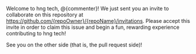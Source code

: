 Welcome to hng tech, @{commenter}! We just sent you an invite to collaborate on this repository at https://github.com/{repoOwner}/{repoName}/invitations. Please accept this invite in order to claim this issue and begin a fun, rewarding experience contributing to hng tech!

See you on the other side (that is, the pull request side)!
